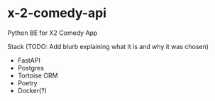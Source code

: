 # x-2-comedy-api
Python BE for X2 Comedy App

Stack (TODO: Add blurb explaining what it is and why it was chosen)
* FastAPI
* Postgres
* Tortoise ORM
* Poetry
* Docker(?)
